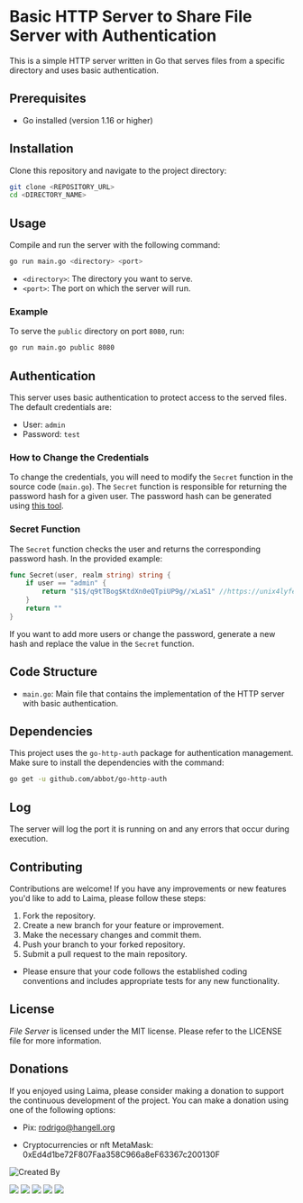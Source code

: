 
# Basic HTTP Server to Share File Server with Authentication

This is a simple HTTP server written in Go that serves files from a specific directory and uses basic authentication.

## Prerequisites

- Go installed (version 1.16 or higher)

## Installation

Clone this repository and navigate to the project directory:

```sh
git clone <REPOSITORY_URL>
cd <DIRECTORY_NAME>
```

## Usage

Compile and run the server with the following command:

```sh
go run main.go <directory> <port>
```

- `<directory>`: The directory you want to serve.
- `<port>`: The port on which the server will run.

### Example

To serve the `public` directory on port `8080`, run:

```sh
go run main.go public 8080
```

## Authentication

This server uses basic authentication to protect access to the served files. The default credentials are:

- User: `admin`
- Password: `test`

### How to Change the Credentials

To change the credentials, you will need to modify the `Secret` function in the source code (`main.go`). The `Secret` function is responsible for returning the password hash for a given user. The password hash can be generated using [this tool](https://unix4lyfe.org/crypt/).

### Secret Function

The `Secret` function checks the user and returns the corresponding password hash. In the provided example:

```go
func Secret(user, realm string) string {
    if user == "admin" {
        return "$1$/q9tTBog$KtdXn0eQTpiUP9g//xLaS1" //https://unix4lyfe.org/crypt/ MD5 Crypt: md5 salt
    }
    return ""
}
```

If you want to add more users or change the password, generate a new hash and replace the value in the `Secret` function.

## Code Structure

- `main.go`: Main file that contains the implementation of the HTTP server with basic authentication.

## Dependencies

This project uses the `go-http-auth` package for authentication management. Make sure to install the dependencies with the command:

```sh
go get -u github.com/abbot/go-http-auth
```

## Log

The server will log the port it is running on and any errors that occur during execution.

## Contributing
Contributions are welcome! If you have any improvements or new features you'd like to add to Laima, please follow these steps:

1. Fork the repository.
2. Create a new branch for your feature or improvement.
3. Make the necessary changes and commit them.
4. Push your branch to your forked repository.
5. Submit a pull request to the main repository.

* Please ensure that your code follows the established coding conventions and includes appropriate tests for any new functionality.

## License
*File Server* is licensed under the MIT license. Please refer to the LICENSE file for more information.

## Donations
If you enjoyed using Laima, please consider making a donation to support the continuous development of the project. You can make a donation using one of the following options:
* Pix: rodrigo@hangell.org

* Cryptocurrencies or nft MetaMask: 0xEd4d1be72F807Faa358C966a8eF63367c200130F

![Created By](https://media.licdn.com/dms/image/D4D03AQF0vBM0rLZMKg/profile-displayphoto-shrink_200_200/0/1704050191664?e=1726099200&v=beta&t=JiPipqyppQaj1f6tR6tI2cMojmCAgJFQXkJgZdAZKqk)



<div>
  <a href="https://hangell.org" target="_blank"><img src="https://img.shields.io/badge/website-000000?style=for-the-badge&logo=About.me&logoColor=white" target="_blank"></a>
  <a href="https://play.google.com/store/apps/dev?id=5606456325281613718" target="_blank"><img src="https://img.shields.io/badge/Google_Play-414141?style=for-the-badge&logo=google-play&logoColor=white" target="_blank"></a>
  <a href="https://www.youtube.com/channel/UC8_zG7RFM2aMhI-p-6zmixw" target="_blank"><img src="https://img.shields.io/badge/YouTube-FF0000?style=for-the-badge&logo=youtube&logoColor=white" target="_blank"></a>
  <a href="https://www.facebook.com/hangell.org" target="_blank"><img src="	https://img.shields.io/badge/Facebook-1877F2?style=for-the-badge&logo=facebook&logoColor=white" target="_blank"></a>
  <a href="https://www.linkedin.com/in/rodrigo-rangel-a80810170" target="_blank"><img src="https://img.shields.io/badge/-LinkedIn-%230077B5?style=for-the-badge&logo=linkedin&logoColor=white" target="_blank"></a>

</div>
